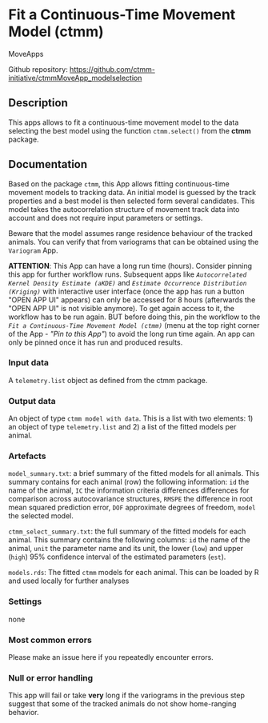 # Fit a Continuous-Time Movement Model (ctmm)

MoveApps

Github repository: https://github.com/ctmm-initiative/ctmmMoveApp_modelselection

## Description
This apps allows to fit a continuous-time movement model to the data selecting the best model using the function `ctmm.select()` from the **ctmm** package. 

## Documentation
Based on the package `ctmm`, this App allows fitting continuous-time movement models to tracking data. An initial model is guessed by the track properties and a best model is then selected form several candidates. This model takes the autocorrelation structure of movement track data into account and does not require input parameters or settings. 

Beware that the model assumes range residence behaviour of the tracked animals. You can verify that from variograms that can be obtained using the `Variogram` App.

**ATTENTION**: This App can have a long run time (hours). Consider pinning this app for further workflow runs. Subsequent apps like *`Autocorrelated Kernel Density Estimate (aKDE)`* and *`Estimate Occurrence Distribution (Kriging)`* with interactive user interface (once the app has run a button "OPEN APP UI" appears) can only be accessed for 8 hours (afterwards the "OPEN APP UI" is not visible anymore). To get again access to it, the workflow has to be run again. BUT before doing this, pin the workflow to the *`Fit a Continuous-Time Movement Model (ctmm)`* (menu at the top right corner of the App - *"Pin to this App"*) to avoid the long run time again. An app can only be pinned once it has run and produced results.


### Input data
A `telemetry.list` object as defined from the ctmm package. 

### Output data

An object of type `ctmm model with data`. This is a list with two elements: 1) an object of type `telemetry.list` and 2) a list of the fitted models per animal. 

### Artefacts

`model_summary.txt`: a brief summary of the fitted models for all animals. This summary contains for each animal (row) the following information: `id` the name of the animal, `IC` the information criteria differences differences for comparison across autocovariance structures, `RMSPE` the difference in root mean squared prediction error, `DOF` approximate degrees of freedom, `model` the selected model. 
            

`ctmm_select_summary.txt`: the full summary of the fitted models for each animal. This summary contains the following columns: `id` the name of the animal, `unit` the parameter name and its unit, the lower (`low`) and upper (`high`) 95% confidence interval of the estimated parameters (`est`). 

`models.rds`: The fitted `ctmm` models for each animal. This can be loaded by R and used locally for further analyses

### Settings 
none

### Most common errors
Please make an issue here if you repeatedly encounter errors.

### Null or error handling
This app will fail or take **very** long if the variograms in the previous step suggest that some of the tracked animals do not show home-ranging behavior. 

